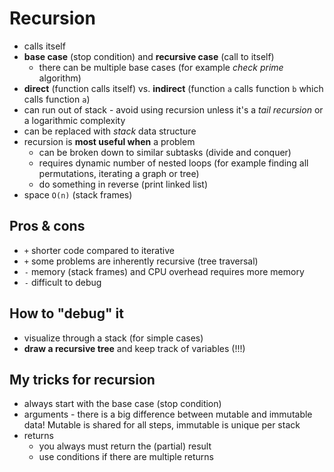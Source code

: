 # Recursion
- calls itself
- **base case** (stop condition) and **recursive case** (call to itself)
    - there can be multiple base cases (for example _check prime_ algorithm)
- **direct** (function calls itself) vs. **indirect** (function `a` calls function `b` which calls function `a`)
- can run out of stack - avoid using recursion unless it's a _tail recursion_ or a logarithmic complexity
- can be replaced with _stack_ data structure
- recursion is **most useful when** a problem
    - can be broken down to similar subtasks (divide and conquer)
    - requires dynamic number of nested loops (for example finding all permutations, iterating a graph or tree)
    - do something in reverse (print linked list)
- space `O(n)` (stack frames)

## Pros & cons
- `+` shorter code compared to iterative
- `+` some problems are inherently recursive (tree traversal)
- `-` memory (stack frames) and CPU overhead requires more memory
- `-` difficult to debug

## How to "debug" it
- visualize through a stack (for simple cases)
- **draw a recursive tree** and keep track of variables (!!!)

## My tricks for recursion
- always start with the base case (stop condition)
- arguments - there is a big difference between mutable and immutable data! Mutable is shared for all steps, immutable
  is unique per stack
- returns
    - you always must return the (partial) result
    - use conditions if there are multiple returns